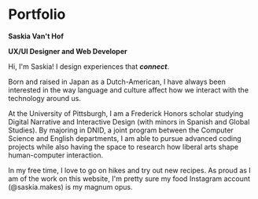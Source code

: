 # Portfolio

**Saskia Van't Hof**

**UX/UI Designer and Web Developer**



Hi, I'm Saskia!
I design experiences that **_connect_**.

Born and raised in Japan as a Dutch-American, I have always been interested in the way language and culture affect how we interact with the technology around us.

At the University of Pittsburgh, I am a Frederick Honors scholar studying Digital Narrative and Interactive Design (with minors in Spanish and Global Studies). By majoring in DNID, a joint program between the Computer Science and English departments, I am able to pursue advanced coding projects while also having the space to research how liberal arts shape human-computer interaction.

In my free time, I love to go on hikes and try out new recipes. As proud as I am of the work on this website, I'm pretty sure my food Instagram account (@saskia.makes) is my magnum opus.

